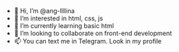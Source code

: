 - 👋 Hi, I’m @ang-llllina
- 👀 I’m interested in html, css, js
- 🌱 I’m currently learning basic html
- 💞️ I’m looking to collaborate on front-end development
- 📫 You can text me in Telegram. Look in my profile
